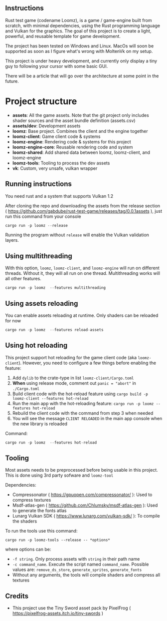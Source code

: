 ## Instructions

Rust test game (codename Loomz), is a game / game-engine built from scratch, with minimal dependencies, using the Rust programming language and Vulkan for the graphics. The goal of this project is to create a light, powerful, and reusable template for game development.

The project has been tested on Windows and Linux. MacOs will soon be supported as soon as I figure what's wrong with MoltenVk on my setup.

This project is under heavy development, and currently only display a tiny guy to following your cursor with some basic GUI.

There will be a article that will go over the architecture at some point in the future. 

# Project structure

* **assets**: All the game assets. Note that the git project only includes shader sources and the asset bundle definition (assets.csv)
* **assets/dev**: Development assets
* **loomz**: Base project. Combines the client and the engine together
* **loomz-client**: Game client code & systems
* **loomz-engine**: Rendering code & systems for this project
* **loomz-engine-core**: Reusable rendering code and system
* **loomz-shared**: Add shared data between loomz, loomz-client, and loomz-engine
* **loomz-tools**: Tooling to process the dev assets
* **vk**: Custom, very unsafe, vulkan wrapper

## Running instructions

You need rust and a system that supports Vulkan 1.2

After cloning the repo and downloading the assets from the release section ( https://github.com/gabdube/rust-test-game/releases/tag/0.0.1assets ), just run this command from your console

```rust
cargo run -p loomz --release
```

Running the program without `release` will enable the Vulkan validation layers.

## Using multithreading

With this option, `loomz`, `loomz-client`, and `loomz-engine` will run on different threads. Without it, they will all run on one thread. Multithreading works will all other
features. 

```rust
cargo run -p loomz  --features multithreading
```

## Using assets reloading

You can enable assets reloading at runtime. Only shaders can be reloaded for now

```rust
cargo run -p loomz  --features reload-assets
```

## Using hot reloading

This project support hot reloading for the game client code (aka `loomz-client`). However, you need to configure a few things before enabling the feature:

1. Add `dylib` to the crate-type in list `loomz-client/Cargo.toml`
1. **When** using release mode, comment out `panic = "abort"` in `./Cargo.toml`
2. Build client code with the hot-reload feature using `cargo build -p loomz-client --features hot-reload`
3. Run the main app with the hot-reloading feature: `cargo run -p loomz --features hot-reload`
4. Rebuild the client code with the command from step 3 when needed
5. You will see the message `CLIENT RELOADED` in the main app console when the new library is reloaded

Command: 
```rust
cargo run -p loomz  --features hot-reload
```


## Tooling

Most assets needs to be preprocessed before being usable in this project. This is done using 3rd party sofware and `loomz-tool`

Dependencies:

* Compressonator ( https://gpuopen.com/compressonator/ ): Used to compress textures
* Msdf-atlas-gen ( https://github.com/Chlumsky/msdf-atlas-gen ): Used to generate the fonts atlas
* Lunarg Vulkan SDK ( https://www.lunarg.com/vulkan-sdk/ ): To compile the shaders

To run the tools use this command:

```
cargo run -p loomz-tools --release -- *options*
```

where options can be:

* `-f string`. Only process assets with `string` in their path name
* `-c command_name`. Execute the script named `command_name`. Possible values are: `remove_ds_store`, `generate_sprites`, `generate_fonts`
* Without any arguments, the tools will compile shaders and compress all textures

## Credits

* This project use the Tiny Sword asset pack by PixelFrog ( https://pixelfrog-assets.itch.io/tiny-swords )
